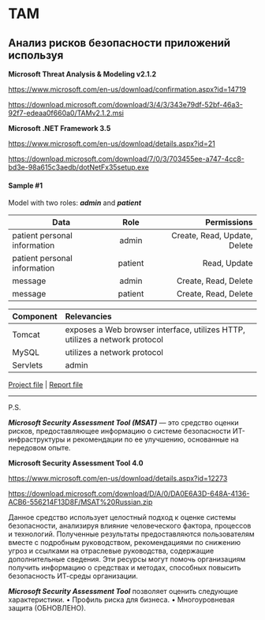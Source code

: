 # TAM
## Анализ рисков безопасности приложений используя 


**Microsoft Threat Analysis & Modeling v2.1.2**

https://www.microsoft.com/en-us/download/confirmation.aspx?id=14719

https://download.microsoft.com/download/3/4/3/343e79df-52bf-46a3-92f7-edeaa0f660a0/TAMv2.1.2.msi




**Microsoft .NET Framework 3.5**

https://www.microsoft.com/en-us/download/details.aspx?id=21

https://download.microsoft.com/download/7/0/3/703455ee-a747-4cc8-bd3e-98a615c3aedb/dotNetFx35setup.exe



#### Sample #1

Model with two roles: ***admin*** and ***patient***



| Data                            | Role         | Permissions  |
| ------------- |                 :-------------:|  -----:|
| patient personal information    | admin       | Create, Read, Update, Delete |
| patient personal information    | patient     |  Read, Update |
| message                         | admin       | Create, Read, Delete  |
| message                         | patient     | Create, Read, Delete |

 




| Component      | Relevancies  |
| -------------  |:------------- | 
| Tomcat         | exposes a Web browser interface, utilizes HTTP, utilizes a network protocol   | 
| MySQL          | utilizes a network protocol     | 
| Servlets       | admin       | exposes a web browser interface, utilizes HTTP, performs arithmetic operations, constructs SQL queries
 

 
[Project file](Test-Threat-Model-01.atmx "Sample #1 Project file") |  [Report file](Threat_Model_1-Comprehensive_Report.mht "Sample #1 Report file")

 

***



P.S.

 
***Microsoft Security Assessment Tool (MSAT)*** — это средство оценки рисков, предоставляющее информацию о системе безопасности ИТ-инфраструктуры и рекомендации по ее улучшению, основанные на передовом опыте.

**Microsoft Security Assessment Tool 4.0**

https://www.microsoft.com/en-us/download/details.aspx?id=12273

https://download.microsoft.com/download/D/A/0/DA0E6A3D-648A-4136-ACB6-556214F13D8F/MSAT%20Russian.zip

Данное средство использует целостный подход к оценке системы безопасности, анализируя влияние человеческого фактора, процессов и технологий. Полученные результаты предоставляются пользователям вместе с подробным руководством, рекомендациями по снижению угроз и ссылками на отраслевые руководства, содержащие дополнительные сведения. Эти ресурсы могут помочь организациям получить информацию о средствах и методах, способных повысить безопасность ИТ-среды организации.

***Microsoft Security Assessment Tool*** позволяет оценить следующие характеристики. 
•	Профиль риска для бизнеса. 
•	Многоуровневая защита (ОБНОВЛЕНО). 
